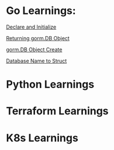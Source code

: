 # Go Learnings:

[Declare and Initialize](https://github.com/mistyayn/mistyayn.github.io/blob/main/GO.MD#declare-and-initialize)

[Returning gorm.DB Object](https://github.com/mistyayn/mistyayn.github.io/blob/main/GO.MD#returning-gormdb-object)

[gorm.DB Object Create](https://github.com/mistyayn/mistyayn.github.io/blob/main/GO.MD#gormdb-object-create)

[Database Name to Struct](https://github.com/mistyayn/mistyayn.github.io/blob/main/GO.MD#table-name-to-struct)


# Python Learnings

# Terraform Learnings

# K8s Learnings

